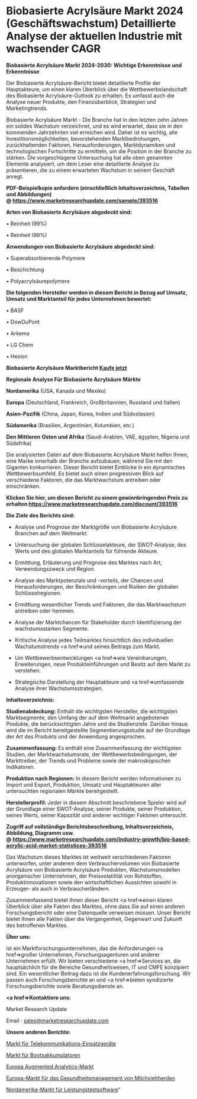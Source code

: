 # Biobasierte Acrylsäure Markt 2024 (Geschäftswachstum) Detaillierte Analyse der aktuellen Industrie mit wachsender CAGR

<strong>Biobasierte Acrylsäure Markt 2024-2030: Wichtige Erkenntnisse und Erkenntnisse</strong>

Der Biobasierte Acrylsäure-Bericht bietet detaillierte Profile der Hauptakteure, um einen klaren Überblick über die Wettbewerbslandschaft des Biobasierte Acrylsäure-Outlook zu erhalten. Es umfasst auch die Analyse neuer Produkte, den Finanzüberblick, Strategien und Marketingtrends.

Biobasierte Acrylsäure Markt - Die Branche hat in den letzten zehn Jahren ein solides Wachstum verzeichnet, und es wird erwartet, dass sie in den kommenden Jahrzehnten viel erreichen wird. Daher ist es wichtig, alle Investitionsmöglichkeiten, bevorstehenden Marktbedrohungen, zurückhaltenden Faktoren, Herausforderungen, Marktdynamiken und technologischen Fortschritte zu ermitteln, um die Position in der Branche zu stärken. Die vorgeschlagene Untersuchung hat alle oben genannten Elemente analysiert, um dem Leser eine detaillierte Analyse zu präsentieren, die zu einem erwarteten Wachstum in seinem Geschäft anregt.

<strong><b>PDF-Beispielkopie anfordern (einschließlich Inhaltsverzeichnis, Tabellen und Abbildungen) @ </b></strong><strong><a href=https://www.marketresearchupdate.com/sample/393516><strong>https://www.marketresearchupdate.com/sample/393516</u></a></strong></strong>

<strong>Arten von Biobasierte Acrylsäure abgedeckt sind:</strong>

• Reinheit (99%)

• Reinheit (99%)

<strong>Anwendungen von Biobasierte Acrylsäure abgedeckt sind:</strong>

• Superabsorbierende Polymere

• Beschichtung

• Polyacrylsäurepolymere

<strong>Die folgenden Hersteller werden in diesem Bericht in Bezug auf Umsatz, Umsatz und Marktanteil für jedes Unternehmen bewertet:</strong>

• BASF

• DowDuPont

• Arkema

• LG Chem

• Hexion

<strong>Biobasierte Acrylsäure Marktbericht <a href=https://www.marketresearchupdate.com/buynow/393516>Kaufe jetzt</a></strong>

<strong>Regionale Analyse Für Biobasierte Acrylsäure Märkte</strong>

<strong>Nordamerika</strong> (USA, Kanada und Mexiko)

<strong>Europa</strong> (Deutschland, Frankreich, Großbritannien, Russland und Italien)

<strong>Asien-Pazifik</strong> (China, Japan, Korea, Indien und Südostasien)

<strong>Südamerika</strong> (Brasilien, Argentinien, Kolumbien, etc.)

<strong>Den Mittleren</strong> <strong>Osten und Afrika</strong> (Saudi-Arabien, VAE, ägypten, Nigeria und Südafrika)

Die analysierten Daten auf dem Biobasierte Acrylsäure Markt helfen Ihnen, eine Marke innerhalb der Branche aufzubauen, während Sie mit den Giganten konkurrieren. Dieser Bericht bietet Einblicke in ein dynamisches Wettbewerbsumfeld. Es bietet auch einen progressiven Blick auf verschiedene Faktoren, die das Marktwachstum antreiben oder einschränken.

<strong>Klicken Sie hier, um diesen Bericht zu einem gewinnbringenden Preis zu erhalten
</strong><strong><a href=https://www.marketresearchupdate.com/discount/393516>https://www.marketresearchupdate.com/discount/393516</b></u></strong></a>

<strong>Die Ziele des Berichts sind:</strong>

- Analyse und Prognose der Marktgröße von Biobasierte Acrylsäure Branchen auf dem Weltmarkt.

- Untersuchung der globalen Schlüsselakteure, der SWOT-Analyse, des Werts und des globalen Marktanteils für führende Akteure.

- Ermittlung, Erläuterung und Prognose des Marktes nach Art, Verwendungszweck und Region.

- Analyse des Marktpotenzials und -vorteils, der Chancen und Herausforderungen, der Beschränkungen und Risiken der globalen Schlüsselregionen.

- Ermittlung wesentlicher Trends und Faktoren, die das Marktwachstum antreiben oder hemmen.

- Analyse der Marktchancen für Stakeholder durch Identifizierung der wachstumsstarken Segmente.

- Kritische Analyse jedes Teilmarktes hinsichtlich des individuellen Wachstumstrends <a href=>und</a> seines Beitrags zum Markt.

- Um Wettbewerbsentwicklungen <a href=>wie</a> Vereinbarungen, Erweiterungen, neue Produkteinführungen und Besitz auf dem Markt zu verstehen.

- Strategische Darstellung der Hauptakteure und <a href=>umfas</a>sende Analyse ihrer Wachstumsstrategien.

<strong>Inhaltsverzeichnis:</strong>

<strong>Studienabdeckung:</strong> Enthält die wichtigsten Hersteller, die wichtigsten Marktsegmente, den Umfang der auf dem Weltmarkt angebotenen Produkte, die berücksichtigten Jahre und die Studienziele. Darüber hinaus wird die im Bericht bereitgestellte Segmentierungsstudie auf der Grundlage der Art des Produkts und der Anwendung angesprochen.

<strong>Zusammenfassung:</strong> Es enthält eine Zusammenfassung der wichtigsten Studien, der Marktwachstumsrate, der Wettbewerbsbedingungen, der Markttreiber, der Trends und Probleme sowie der makroskopischen Indikatoren.

<strong>Produktion nach Regionen:</strong> In diesem Bericht werden Informationen zu Import und Export, Produktion, Umsatz und Hauptakteuren aller untersuchten regionalen Märkte bereitgestellt.

<strong>Herstellerprofil:</strong> Jeder in diesem Abschnitt beschriebene Spieler wird auf der Grundlage einer SWOT-Analyse, seiner Produkte, seiner Produktion, seines Werts, seiner Kapazität und anderer wichtiger Faktoren untersucht.

<strong><b>Zugriff auf vollständige Berichtsbeschreibung, Inhaltsverzeichnis, Abbildung, Diagramm usw. @ </b></strong><strong><a href=https://www.marketresearchupdate.com/industry-growth/bio-based-acrylic-acid-market-statistices-393516>https://www.marketresearchupdate.com/industry-growth/bio-based-acrylic-acid-market-statistices-393516</a></strong>

Das Wachstum dieses Marktes ist weltweit verschiedenen Faktoren unterworfen, unter anderem dem Verbrauchervolumen von Biobasierte Acrylsäure von Biobasierte Acrylsäure Produkten, Wachstumsmodellen anorganischer Unternehmen, der Preisvolatilität von Rohstoffen, Produktinnovationen sowie den wirtschaftlichen Aussichten sowohl in Erzeuger- als auch in Verbraucherländern.

Zusammenfassend bietet Ihnen dieser Bericht <a href=>einen</a> klaren Überblick über alle Fakten des Marktes, ohne dass Sie auf einen anderen Forschungsbericht oder eine Datenquelle verweisen müssen. Unser Bericht bietet Ihnen alle Fakten über die Vergangenheit, Gegenwart und Zukunft des betroffenen Marktes.

<strong>Über uns:</strong>

 ist ein Marktforschungsunternehmen, das die Anforderungen <a href=>großer</a> Unternehmen, Forschungsagenturen und anderer Unternehmen erfüllt. Wir bieten verschiedene <a href=>Services</a> an, die hauptsächlich für die Bereiche Gesundheitswesen, IT und CMFE konzipiert sind. Ein wesentlicher Beitrag dazu ist die Kundenerfahrungsforschung. Wir passen auch Forschungsberichte an und <a href=>bieten</a> syndizierte Forschungsberichte sowie Beratungsdienste an.

<strong><a href=>Kontaktiere uns:</a></strong>

Market Research Update

Email : sales@marketresearchupdate.com

<strong>Unsere anderen Berichte:</strong>

<a href=https://www.linkedin.com/pulse/telecommunication-deployment-equipment-market-trends-2023>Markt für Telekommunikations-Einsatzgeräte</a>

<a href=https://www.linkedin.com/pulse/boat-accumulator-market-size-emerging-trends-consumption>Markt für Bootsakkumulatoren</a>

<a href=https://www.linkedin.com/pulse/europe-augmented-analytics-market-size-highest-growth>Europa Augmented Analytics-Markt</a>

<a href=https://www.linkedin.com/pulse/europe-dairy-herd-health-management-market>Europa-Markt für das Gesundheitsmanagement von Milchviehherden</a>

<a href=https://www.linkedin.com/pulse/north-america-performance-testing-software-market>Nordamerika-Markt für Leistungstestsoftware</a>"
